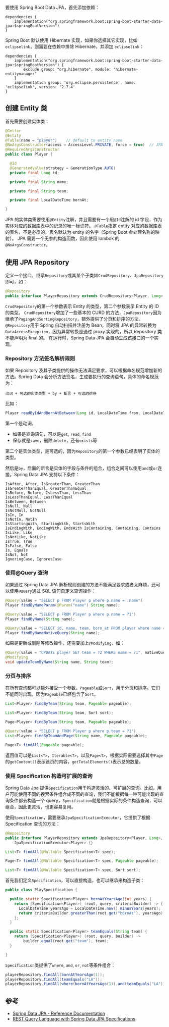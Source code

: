 要使用 Spring Boot Data JPA，首先添加依赖：

    dependencies {
        implementation("org.springframework.boot:spring-boot-starter-data-jpa:$springBootVersion")
    }

Spring Boot 默认使用 Hibernate 实现，如果你选择其它实现，比如`eclipselink`，则需要在依赖中排除 Hibernate，并添加 `eclipselink`：

    dependencies {
        implementation("org.springframework.boot:spring-boot-starter-data-jpa:$springBootVersion") {
            exclude group: "org.hibernate", module: "hibernate-entitymanager"
        }
        implementation group: 'org.eclipse.persistence', name: 'eclipselink', version: '2.7.4'
    }

## 创建 Entity 类

首先需要创建实体类：

```java
@Getter
@Entity
@Table(name = "player")    // default to entity name
@NoArgsConstructor(access = AccessLevel.PRIVATE, force = true)  // JPA need a default constructor
@RequiredArgsConstructor
public class Player {

  @Id
  @GeneratedValue(strategy = GenerationType.AUTO)
  private final Long id;

  private final String name;

  private final String team;

  private final LocalDateTime bornAt;

}
```

JPA 的实体类需要使用`@Entity`注解，并且需要有一个用`@Id`注解的 id 字段，作为实体对应的数据库表中的记录的唯一标识符。
`@Table`指定 entity 对应的数据库表的表名，不是必须的，表名默认为 entity 的名字（Spring Boot 会处理名称的映射）。
JPA 需要一个无参的构造函数，因此使用 lombok 的`@NoArgsConstructor`。

## 使用 JPA Repository

定义一个接口，继承`Repository`或其某个子类如`CrudRepository`、`JpaRepository`即可，如：

```java
@Repository
public interface PlayerRepository extends CrudRepository<Player, Long> {}
```

`CrudRepository`的第一个参数表示 Entity 的类型，第二个参数表示 Entity 的 ID 的类型。
`CrudRepository`增加了一些基本的 CURD 的方法，`JpaRepository`因为继承了`PagingAndSortingRepository`，额外提供了分页和排序的方法。
`@Repository`用于 Spring 自动扫描并注册为 Bean，同时将 JPA 的异常转换为`DataAccessException`，因为异常转换是通过 proxy 实现的，所以 Repository 类不能声明为 final 的。
在运行时，Spring Data JPA 会自动生成该接口的一个实现。

### Repository 方法签名解析规则

如果 Repository 及其子类提供的操作无法满足要求，可以根据命名规范增加新的方法。Spring Data 会分析方法签名，生成要执行的查询语句，具体的命名规范为：

    动词 + 可选的实体类型 + by + 断言 + 可选的排序

比如：

```java
Player readByIdAndBornAtBetween(Long id, LocalDateTime from, LocalDateTime to);
```

第一个是动词，

- 如果是查询语句，可以是`get`, `read`, `find`
- 保存就是`save`，删除`delete`，还有`exists`等

第二个是实体类型，是可选的，因为`Repository`的第一个参数已经表明了实体的类型。

然后是`by`，后面的断言是实体的字段与条件的组合，组合之间可以使用`and`或`or`连接。Spring Data JPA 支持以下条件：

    IsAfter, After, IsGreaterThan, GreaterThan
    IsGreaterThanEqual, GreaterThanEqual
    IsBefore, Before, IsLessThan, LessThan
    IsLessThanEqual, LessThanEqual
    IsBetween, Between
    IsNull, Null
    IsNotNull, NotNull
    IsIn, In
    IsNotIn, NotIn
    IsStartingWith, StartingWith, StartsWith
    IsEndingWith, EndingWith, EndsWith IsContaining, Containing, Contains IsLike, Like
    IsNotLike, NotLike
    IsTrue, True
    IsFalse, False
    Is, Equals
    IsNot, Not
    IgnoringCase, IgnoresCase

### 使用@Query 查询

如果通过 Spring Data JPA 解析规则创建的方法不能满足要求或者太麻烦，还可以使用`@Query`通过 SQL 语句自定义查询操作：

```java
@Query(value = "SELECT p FROM Player p where p.name = :name")
Player findByNameParam(@Param("name") String name);

@Query(value = "SELECT p FROM Player p where p.name = ?1")
Player findByName(String name);

@Query(value = "SELECT id, name, team, born_at FROM player where name = ?1", nativeQuery = true)
Player findByNameNativeQuery(String name);

```

如果是更新或删除等修改操作，还需要加上`@Modifying`，如：

```java
@Query(value = "UPDATE player SET team = ?2 WHERE name = ?1", nativeQuery = true)
@Modifying
void updateTeamByName(String name, String team);
```

### 分页与排序

在所有查询都可以额外接受一个参数，`Pageable`或`Sort`，用于分页和排序。它们不能同时出现，因为`Pageable`已经包含了`Sort`。

```java
List<Player> findByTeam(String team, Pageable pageable);

List<Player> findByTeam(String team, Sort sort);

Page<Player> findByTeam(String team, Pageable pageable);

@Query(value = "SELECT p FROM Player p where p.team = ?1")
List<Player> findByTeamAndPage(String name, Pageable pageable);

Page<T> findAll(Pageable pageable);
```

返回值可以是`List<T>`，`Iterable<T>`，以及`Page<T>`，根据实际需要选择其中`Page`的`getContent()`表示该页的内容，`getTotalElements()`表示总的数量。

### 使用 Specification 构造可扩展的查询

Spring Data Jpa 提供`Specification`用于构造灵活的、可扩展的查询。比如，用户可能使用不同的搜索条件组合成不同的查询，我们不能根据每一种可能出现的查询条件都去构造一个 query，`Specification`就是根据实际的条件构造查询，可以组合，因此更灵活，也更容易复用。

使用`Specification`，需要继承`JpaSpecificationExecutor`，它提供了根据 Specification 查询的方法：

```java
@Repository
public interface PlayerRepository extends JpaRepository<Player, Long>,
    JpaSpecificationExecutor<Player> {}
```

```java
List<T> findAll(@Nullable Specification<T> spec);

Page<T> findAll(@Nullable Specification<T> spec, Pageable pageable);

List<T> findAll(@Nullable Specification<T> spec, Sort sort);
```

首先我们定义`Specification`，可以直接构造，也可以继承来构造子类：

```java
public class PlaySpecification {

  public static Specification<Player> bornAtYearsAgo(int years) {
    return (Specification<Player>) (root, query, criteriaBuilder) -> {
      LocalDateTime yearsAgo = LocalDateTime.now().minusYears(years);
      return criteriaBuilder.greaterThan(root.get("bornAt"), yearsAgo);
    };
  }

  public static Specification<Player> teamEquals(String team) {
    return (Specification<Player>) (root, query, builder) ->
        builder.equal(root.get("team"), team);
  }

}
```

`Specification`类提供了`where`, `and`, `or`, `not`等条件组合：

```java
playerRepository.findAll(bornAtYearsAgo(1));
playerRepository.findAll(teamEquals("LA"));
playerRepository.findAll(where(bornAtYearsAgo(1)).and(teamEquals("LA")));
```

## 参考

- [Spring Data JPA - Reference Documentation](https://docs.spring.io/spring-data/jpa/docs/2.1.9.RELEASE/reference/html/#specifications)
- [REST Query Language with Spring Data JPA Specifications](https://www.baeldung.com/rest-api-search-language-spring-data-specifications)
